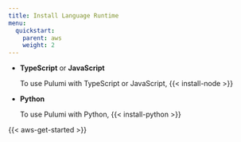 ```yaml
---
title: Install Language Runtime
menu:
  quickstart:
    parent: aws
    weight: 2
---
```


  * **TypeScript** or **JavaScript**

    To use Pulumi with TypeScript or JavaScript, {{< install-node >}}

  * **Python**

    To use Pulumi with Python, {{< install-python >}}

{{< aws-get-started >}}
